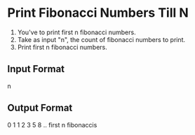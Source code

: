 # Print Fibonacci Numbers Till N

1. You've to print first n fibonacci numbers.
2. Take as input "n", the count of fibonacci numbers to print.
3. Print first n fibonacci numbers.

## Input Format

n

## Output Format

0
1
1
2
3
5
8
.. first n fibonaccis